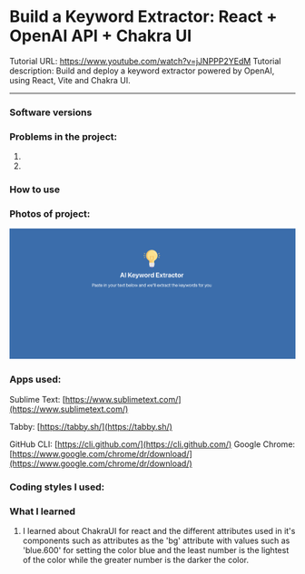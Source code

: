 # Build a Keyword Extractor: React + OpenAI API + Chakra UI
Tutorial URL: https://www.youtube.com/watch?v=jJNPPP2YEdM
Tutorial description: Build and deploy a keyword extractor powered by OpenAI, using React, Vite and Chakra UI.

___________

### Software versions

### Problems in the project:
1.
2.

### How to use

### Photos of project:
![](public/images/ai-keyword-extractor-1.png)

### Apps used:
Sublime Text: [https://www.sublimetext.com/](https://www.sublimetext.com/) 

Tabby: [https://tabby.sh/](https://tabby.sh/) 

GitHub CLI: [https://cli.github.com/](https://cli.github.com/) 
Google Chrome: [https://www.google.com/chrome/dr/download/](https://www.google.com/chrome/dr/download/)


### Coding styles I used:

### What I learned
1. I learned about ChakraUI for react and the different attributes used in it's components such as attributes as the 'bg' attribute with values such as 'blue.600' for setting the color blue and the least number is the lightest of the color while the greater number is the darker the color.